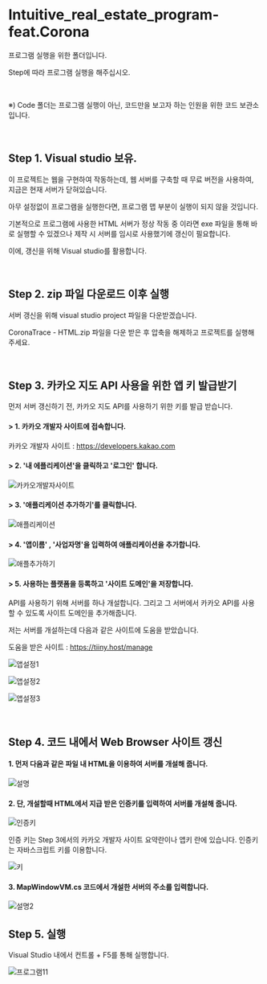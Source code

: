 # Intuitive_real_estate_program-feat.Corona

프로그램 실행을 위한 폴더입니다. 

Step에 따라 프로그램 실행을 해주십시오.

<br>

※) Code 폴더는 프로그램 실행이 아닌, 코드만을 보고자 하는 인원을 위한 코드 보관소입니다.

<br>

## Step 1. Visual studio 보유.

이 프로젝트는 웹을 구현하여 작동하는데, 웹 서버를 구축할 때 무료 버전을 사용하여, 지금은 현재 서버가 닫혀있습니다.

아무 설정없이 프로그램을 실행한다면, 프로그램 맵 부분이 실행이 되지 않을 것입니다.

기본적으로 프로그램에 사용한 HTML 서버가 정상 작동 중 이라면 exe 파일을 통해 바로 실행할 수 있겠으나 제작 시 서버를 임시로 사용했기에 갱신이 필요합니다.

이에, 갱신을 위해 Visual studio를 활용합니다.

<br>

## Step 2. zip 파일 다운로드 이후 실행

서버 갱신을 위해 visual studio project 파일을 다운받겠습니다.

CoronaTrace - HTML.zip 파일을 다운 받은 후 압축을 해제하고 프로젝트를 실행해 주세요.

<br>

## Step 3. 카카오 지도 API 사용을 위한 앱 키 발급받기

먼저 서버 갱신하기 전, 카카오 지도 API를 사용하기 위한 키를 발급 받습니다.

#### > 1. 카카오 개발자 사이트에 접속합니다.

카카오 개발자 사이트 : https://developers.kakao.com

#### > 2. '내 에플리케이션'을 클릭하고 '로그인' 합니다.

![카카오개발자사이트](https://user-images.githubusercontent.com/101550112/175454261-a50ed0db-d6a5-422d-b4d9-f37645013d81.png)

#### > 3.  '애플리케이션 추가하기'를 클릭합니다.

![애플리케이션](https://user-images.githubusercontent.com/101550112/175454492-81e0123d-c24e-4fa1-a69f-34438b4e151f.png)

#### > 4. '앱이름' , '사업자명'을 입력하여 애플리케이션을 추가합니다.

![애플추가하기](https://user-images.githubusercontent.com/101550112/175474198-872d68fe-7380-484f-b38b-aaae6c6c3da0.png)

#### > 5. 사용하는 플랫폼을 등록하고 '사이트 도메인'을 저장합니다.
API를 사용하기 위해 서버를 하나 개설합니다. 그리고 그 서버에서 카카오 API를 사용할 수 있도록 사이트 도메인을 추가해줍니다.

저는 서버를 개설하는데 다음과 같은 사이트에 도움을 받았습니다.


도움을 받은 사이트 : https://tiiny.host/manage

![앱설정1](https://user-images.githubusercontent.com/101550112/175476912-05a6ba3b-f20c-4b32-9df7-a12ea72d6d81.png)

![앱설정2](https://user-images.githubusercontent.com/101550112/175477307-79542a04-0b30-4af3-86e1-de6d04e2499a.png)

![앱설정3](https://user-images.githubusercontent.com/101550112/175477304-5752d68f-e962-47fa-a37e-b9fab3c07184.png)

<br>

## Step 4. 코드 내에서 Web Browser 사이트 갱신

#### 1. 먼저 다음과 같은 파일 내 HTML을 이용하여 서버를 개설해 줍니다.

![설명](https://user-images.githubusercontent.com/101550112/161687589-cf300305-f89c-4368-ad37-3b2bccde2f39.png)

#### 2. 단, 개설할때 HTML에서 지급 받은 인증키를 입력하여 서버를 개설해 줍니다.

![인증키](https://user-images.githubusercontent.com/101550112/175477918-6f386341-c9da-4b71-b405-76c64cd5e22d.png)

인증 키는 Step 3에서의 카카오 개발자 사이트 요약란이나 앱키 란에 있습니다. 인증키는 자바스크립트 키를 이용합니다.

![키](https://user-images.githubusercontent.com/101550112/175478308-8b06a1bf-a3ba-454b-ae61-7a98f99e85cb.png)

#### 3. MapWindowVM.cs 코드에서 개설한 서버의 주소를 입력합니다.

![설명2](https://user-images.githubusercontent.com/101550112/161687817-2450328f-8888-4935-bb03-b9e1fdd15634.png)

## Step 5. 실행

Visual Studio 내에서 컨트롤 + F5를 통해 실행합니다.

![프로그램11](https://user-images.githubusercontent.com/101550112/161691644-2a3f8a1d-b746-4964-9dde-3909414e56f6.png)

